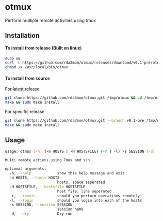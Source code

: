 # otmux

Perform multiple remote activities using tmux

## Installation

#### To install from release (Built on linux)

```bash
sudo su
curl -L https://github.com/rda3mon/otmux/releases/download/v0.1-pre/otmux -o /usr/local/bin/otmux
chmod +x /usr/local/bin/otmux
```

#### To install from source

For latest release

```bash
git clone https://github.com/rda3mon/otmux.git /tmp/otmux && cd /tmp/otmux
make && sudo make install
```

For specific release

```bash
git clone https://github.com/rda3mon/otmux.git --branch v0.1-pre /tmp/otmux && cd /tmp/otmux
make && sudo make install
```

## Usage

```bash
usage: otmux [-h] (-m HOSTS | -H HOSTSFILE) (-r | -l) -s SESSION [-d]

Multi remote actions using Tmux and ssh

optional arguments:
  -h, --help            show this help message and exit
  -m HOSTS, --hosts HOSTS
                        hosts, space seperated
  -H HOSTSFILE, --hostsfile HOSTSFILE
                        host file, line seperated
  -r, --remote          should you perform operations remotely
  -l, --login           should you login into each of the hosts
  -s SESSION, --session SESSION
                        session name
  -d, --dry             Dry run
```
